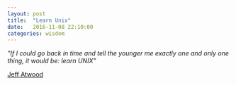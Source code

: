 ```yaml
---
layout: post
title:  "Learn Unix"
date:   2016-11-08 22:10:00
categories: wisdom
---
```


*\"If I could go back in time and tell the younger me exactly one and only one thing, it would be: learn UNIX\"*

[Jeff Atwood](https://blog.codinghorror.com/the-future-of-markdown/)
